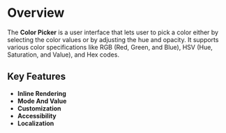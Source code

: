 # Overview

The **Color Picker** is a user interface that lets user to pick a color either by selecting the color values or by adjusting the hue and opacity. It supports various color specifications like RGB (Red, Green, and Blue), HSV (Hue, Saturation, and Value), and Hex codes.

## Key Features

* **Inline Rendering**
* **Mode And Value**
* **Customization**
* **Accessibility**
* **Localization**
